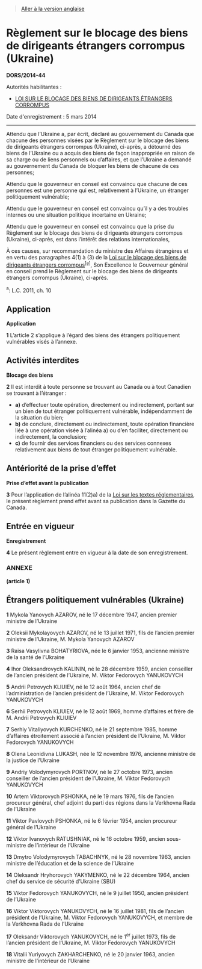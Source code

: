 > [Aller à la version anglaise](/en/Regulations/Statutory%20Orders%20and%20Regulations/2014/44.md)

# Règlement sur le blocage des biens de dirigeants étrangers corrompus (Ukraine)

**DORS/2014-44**

Autorités habilitantes : 
- [LOI SUR LE BLOCAGE DES BIENS DE DIRIGEANTS ÉTRANGERS CORROMPUS](/fr/Lois/Lois%20du%20Canada/2011/ch.%2010.md)

Date d'enregistrement : 5 mars 2014

----------

Attendu que l’Ukraine a, par écrit, déclaré au gouvernement du Canada que chacune des personnes visées par le Règlement sur le blocage des biens de dirigeants étrangers corrompus (Ukraine), ci-après, a détourné des biens de l’Ukraine ou a acquis des biens de façon inappropriée en raison de sa charge ou de liens personnels ou d’affaires, et que l’Ukraine a demandé au gouvernement du Canada de bloquer les biens de chacune de ces personnes;

Attendu que le gouverneur en conseil est convaincu que chacune de ces personnes est une personne qui est, relativement à l’Ukraine, un étranger politiquement vulnérable;

Attendu que le gouverneur en conseil est convaincu qu’il y a des troubles internes ou une situation politique incertaine en Ukraine;

Attendu que le gouverneur en conseil est convaincu que la prise du Règlement sur le blocage des biens de dirigeants étrangers corrompus (Ukraine), ci-après, est dans l’intérêt des relations internationales,

À ces causes, sur recommandation du ministre des Affaires étrangères et en vertu des paragraphes 4(1) à (3) de la [Loi sur le blocage des biens de dirigeants étrangers corrompus](/fr/Lois/Lois%20du%20Canada/2011/ch.%2010.md)<sup><a href='#nbp_81000-2-2010_hq_13101'>[a]</a></sup>, Son Excellence le Gouverneur général en conseil prend le Règlement sur le blocage des biens de dirigeants étrangers corrompus (Ukraine), ci-après.



<a name='nbp_81000-2-2010_hq_13101'><sup>a</sup></a>: L.C. 2011, ch. 10<br />


## Application



**Application**

**1** L’article 2 s’applique à l’égard des biens des étrangers politiquement vulnérables visés à l’annexe.




## Activités interdites



**Blocage des biens**

**2** Il est interdit à toute personne se trouvant au Canada ou à tout Canadien se trouvant à l’étranger :
- **a)** d’effectuer toute opération, directement ou indirectement, portant sur un bien de tout étranger politiquement vulnérable, indépendamment de la situation du bien;
- **b)** de conclure, directement ou indirectement, toute opération financière liée à une opération visée à l’alinéa a) ou d’en faciliter, directement ou indirectement, la conclusion;
- **c)** de fournir des services financiers ou des services connexes relativement aux biens de tout étranger politiquement vulnérable.




## Antériorité de la prise d’effet



**Prise d’effet avant la publication**

**3** Pour l’application de l’alinéa 11(2)a) de la [Loi sur les textes réglementaires](/fr/Lois/Lois%20révisées%20du%20Canada/S/S-22.md), le présent règlement prend effet avant sa publication dans la Gazette du Canada.




## Entrée en vigueur



**Enregistrement**

**4** Le présent règlement entre en vigueur à la date de son enregistrement.




### **ANNEXE** 
**(article 1)**
## Étrangers politiquement vulnérables (Ukraine)
**1** Mykola Yanovych AZAROV, né le 17 décembre 1947, ancien premier ministre de l’Ukraine


**2** Oleksii Mykolayovych AZAROV, né le 13 juillet 1971, fils de l’ancien premier ministre de l’Ukraine, M. Mykola Yanovych AZAROV


**3** Raisa Vasylivna BOHATYRIOVA, née le 6 janvier 1953, ancienne ministre de la santé de l’Ukraine


**4** Ihor Oleksandrovych KALININ, né le 28 décembre 1959, ancien conseiller de l’ancien président de l’Ukraine, M. Viktor Fedorovych YANUKOVYCH


**5** Andrii Petrovych KLIUIEV, né le 12 août 1964, ancien chef de l’administration de l’ancien président de l’Ukraine, M. Viktor Fedorovych YANUKOVYCH


**6** Serhii Petrovych KLIUIEV, né le 12 août 1969, homme d’affaires et frère de M. Andrii Petrovych KLIUIEV


**7** Serhiy Vitaliyovych KURCHENKO, né le 21 septembre 1985, homme d’affaires étroitement associé à l’ancien président de l’Ukraine, M. Viktor Fedorovych YANUKOVYCH


**8** Olena Leonidivna LUKASH, née le 12 novembre 1976, ancienne ministre de la justice de l’Ukraine


**9** Andriy Volodymyrovych PORTNOV, né le 27 octobre 1973, ancien conseiller de l’ancien président de l’Ukraine, M. Viktor Fedorovych YANUKOVYCH


**10** Artem Viktorovych PSHONKA, né le 19 mars 1976, fils de l’ancien procureur général, chef adjoint du parti des régions dans la Verkhovna Rada de l’Ukraine


**11** Viktor Pavlovych PSHONKA, né le 6 février 1954, ancien procureur général de l’Ukraine


**12** Viktor Ivanovych RATUSHNIAK, né le 16 octobre 1959, ancien sous-ministre de l’intérieur de l’Ukraine


**13** Dmytro Volodymyrovych TABACHNYK, né le 28 novembre 1963, ancien ministre de l’éducation et de la science de l’Ukraine


**14** Oleksandr Hryhorovych YAKYMENKO, né le 22 décembre 1964, ancien chef du service de sécurité d’Ukraine (SBU)


**15** Viktor Fedorovych YANUKOVYCH, né le 9 juillet 1950, ancien président de l’Ukraine


**16** Viktor Viktorovych YANUKOVYCH, né le 16 juillet 1981, fils de l’ancien président de l’Ukraine, M. Viktor Fedorovych YANUKOVYCH, et membre de la Verkhovna Rada de l’Ukraine


**17** Oleksandr Viktorovych YANUKOVYCH, né le 1<sup>er</sup> juillet 1973, fils de l’ancien président de l’Ukraine, M. Viktor Fedorovych YANUKOVYCH


**18** Vitalii Yuriyovych ZAKHARCHENKO, né le 20 janvier 1963, ancien ministre de l’intérieur de l’Ukraine



